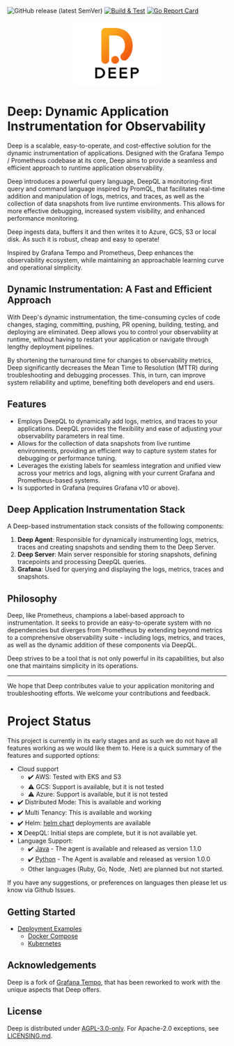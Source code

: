 ![GitHub release (latest SemVer)](https://img.shields.io/github/v/release/intergral/deep)
[![Build & Test](https://github.com/intergral/deep/actions/workflows/on_push.yml/badge.svg)](https://github.com/intergral/deep/actions/workflows/on_push.yml)
[![Go Report Card](https://goreportcard.com/badge/github.com/intergral/deep)](https://goreportcard.com/report/github.com/intergral/deep)

<p align="center">
<img src="docs/docs/images/logo/logo.svg" alt="DEEP" width="200"/>
</p>

# Deep: Dynamic Application Instrumentation for Observability

Deep is a scalable, easy-to-operate, and cost-effective solution for the dynamic instrumentation of applications.
Designed with the Grafana Tempo / Prometheus codebase at its core, Deep aims to provide a seamless and efficient
approach to runtime application observability.

Deep introduces a powerful query language, DeepQL a monitoring-first query and command language inspired by PromQL, that
facilitates real-time addition and manipulation of logs, metrics, and traces, as well as the collection of data
snapshots from live runtime environments. This allows for more effective debugging, increased system visibility, and
enhanced performance monitoring.

Deep ingests data, buffers it and then writes it to Azure, GCS, S3 or local disk. As such it is robust, cheap and easy
to operate!

Inspired by Grafana Tempo and Prometheus, Deep enhances the observability ecosystem, while maintaining an approachable
learning curve and operational simplicity.

## Dynamic Instrumentation: A Fast and Efficient Approach

With Deep's dynamic instrumentation, the time-consuming cycles of code changes, staging, committing, pushing, PR
opening, building, testing, and deploying are eliminated. Deep allows you to control your observability at runtime,
without having to restart your application or navigate through lengthy deployment pipelines.

By shortening the turnaround time for changes to observability metrics, Deep significantly decreases the Mean Time to
Resolution (MTTR) during troubleshooting and debugging processes. This, in turn, can improve system reliability and
uptime, benefiting both developers and end users.

## Features

- Employs DeepQL to dynamically add logs, metrics, and traces to your applications. DeepQL provides the flexibility and
  ease of adjusting your observability parameters in real time.
- Allows for the collection of data snapshots from live runtime environments, providing an efficient way to capture
  system states for debugging or performance tuning.
- Leverages the existing labels for seamless integration and unified view across your metrics and logs, aligning with
  your current Grafana and Prometheus-based systems.
- Is supported in Grafana (requires Grafana v10 or above).

## Deep Application Instrumentation Stack

A Deep-based instrumentation stack consists of the following components:

1. **Deep Agent**: Responsible for dynamically instrumenting logs, metrics, traces and creating snapshots and sending
   them to the Deep Server.
2. **Deep Server**: Main server responsible for storing snapshots, defining tracepoints and processing DeepQL queries.
3. **Grafana**: Used for querying and displaying the logs, metrics, traces and snapshots.

## Philosophy

Deep, like Prometheus, champions a label-based approach to instrumentation. It seeks to provide an easy-to-operate
system with no dependencies but diverges from Prometheus by extending beyond metrics to a comprehensive observability
suite - including logs, metrics, and traces, as well as the dynamic addition of these components via DeepQL.

Deep strives to be a tool that is not only powerful in its capabilities, but also one that maintains simplicity in its
operations.

---

We hope that Deep contributes value to your application monitoring and troubleshooting efforts. We welcome your
contributions and feedback.

# Project Status

This project is currently in its early stages and as such we do not have all features working as we would like them to.
Here is a quick summary of the features and supported options:

 - Cloud support
   - :heavy_check_mark: AWS: Tested with EKS and S3
   - :warning: GCS: Support is available, but it is not tested
   - :warning: Azure: Support is available, but it is not tested
 - :heavy_check_mark: Distributed Mode: This is available and working
 - :heavy_check_mark: Multi Tenancy: This is available and working
 - :heavy_check_mark: Helm: [helm chart](https://github.com/intergral/deep-helm) deployments are available
 - :x: DeepQL: Initial steps are complete, but it is not available yet.
 - Language Support:
   - :heavy_check_mark: [Java](https://github.com/intergral/deep-java-client) - The agent is available and released as version 1.1.0
   - :heavy_check_mark: [Python](https://github.com/intergral/deep-python-client) - The Agent is available and released as version 1.0.0
   - Other languages (Ruby, Go, Node, .Net) are planned but not started.

If you have any suggestions, or preferences on languages then please let us know via Github Issues.

## Getting Started

- [Deployment Examples](./examples/README.md)
    - [Docker Compose](./examples/docker-compose/README.md)
    - [Kubernetes](./examples/kubernetes/README.md)

## Acknowledgements

Deep is a fork of [Grafana Tempo](https://github.com/grafana/tempo), that has been reworked to work with the unique
aspects that Deep offers.

## License

Deep is distributed under [AGPL-3.0-only](LICENSE). For Apache-2.0 exceptions, see [LICENSING.md](LICENSING.md).
